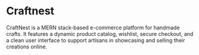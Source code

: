 # Craftnest
CraftNest is a MERN stack-based e-commerce platform for handmade crafts. It features a dynamic product catalog, wishlist, secure checkout, and a clean user interface to support artisans in showcasing and selling their creations online.

